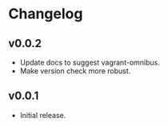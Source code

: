 # Changelog

## v0.0.2

  * Update docs to suggest vagrant-omnibus.
  * Make version check more robust.

## v0.0.1

  * Initial release.
